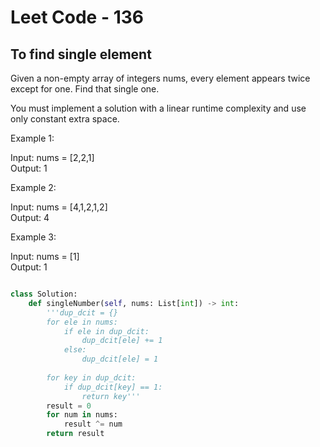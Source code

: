 # Leet Code - 136
## To find single element

Given a non-empty array of integers nums, every element appears twice except for one. Find that single one.

You must implement a solution with a linear runtime complexity and use only constant extra space.

 

Example 1:

Input: nums = [2,2,1]    
Output: 1    

Example 2:

Input: nums = [4,1,2,1,2]    
Output: 4    

Example 3:

Input: nums = [1]    
Output: 1



```python

class Solution:
    def singleNumber(self, nums: List[int]) -> int:
        '''dup_dcit = {}
        for ele in nums:
            if ele in dup_dcit:
                dup_dcit[ele] += 1
            else:
                dup_dcit[ele] = 1
        
        for key in dup_dcit:
            if dup_dcit[key] == 1:
                return key'''
        result = 0
        for num in nums:
            result ^= num
        return result

```


